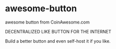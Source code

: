 # awesome-button
awesome button from CoinAwesome.com 

DECENTRALIZED LIKE BUTTON FOR THE INTERNET

Build a better button and even self-host it if you like.
